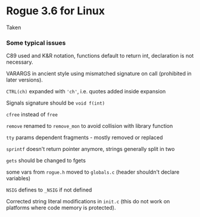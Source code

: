 # Rogue 3.6 for Linux

Taken 


### Some typical issues

C89 used and K&R notation, functions default to return int, declaration is not necessary.

VARARGS in ancient style using mismatched signature on call (prohibited in later versions).

`CTRL(ch)` expanded with `'ch'`, i.e. quotes added inside expansion

Signals signature should be `void f(int)`

`cfree` instead of `free`

`remove` renamed to `remove_mon` to avoid collision with library function

`tty` params dependent fragments - mostly removed or replaced

`sprintf` doesn't return pointer anymore, strings generally split in two

`gets` should be changed to fgets

some vars from `rogue.h` moved to `globals.c` (header shouldn't declare variables)

`NSIG` defines to `_NSIG` if not defined

Corrected string literal modifications in `init.c` (this do not work on platforms where code
memory is protected).

